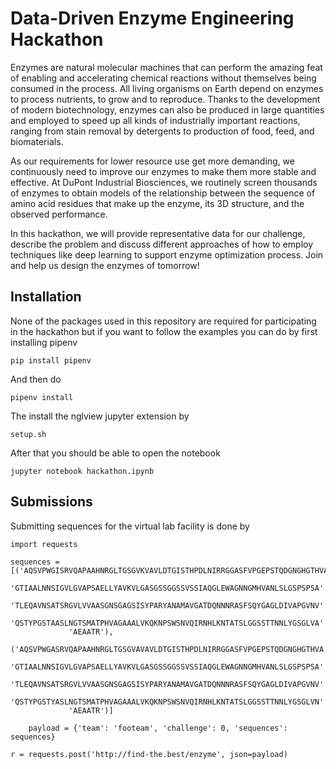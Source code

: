 # Data-Driven Enzyme Engineering Hackathon

Enzymes are natural molecular machines that can perform the amazing feat of enabling and accelerating chemical reactions without themselves being consumed in the process. All living organisms on Earth depend on enzymes to process nutrients, to grow and to reproduce. Thanks to the development of modern biotechnology, enzymes can also be produced in large quantities and employed to speed up all kinds of industrially important reactions, ranging from stain removal by detergents to production of food, feed, and biomaterials.

As our requirements for lower resource use get more demanding, we continuously need to improve our enzymes to make them more stable and effective. At DuPont Industrial Biosciences, we routinely screen thousands of enzymes to obtain models of the relationship between the sequence of amino acid residues that make up the enzyme, its 3D structure, and the observed performance.

In this hackathon, we will provide representative data for our challenge, describe the problem and discuss different approaches of how to employ techniques like deep learning to support enzyme optimization process. Join and help us design the enzymes of tomorrow! 

## Installation

None of the packages used in this repository are required for participating in the hackathon but if you want to follow the examples you can do by first installing pipenv

```
pip install pipenv
```

And then do

```
pipenv install
```

The install the nglview jupyter extension by

```
setup.sh
```

After that you should be able to open the notebook

```
jupyter notebook hackathon.ipynb
```

## Submissions

Submitting sequences for the virtual lab facility is done by

```
import requests

sequences = [('AQSVPWGISRVQAPAAHNRGLTGSGVKVAVLDTGISTHPDLNIRRGGASFVPGEPSTQDGNGHGTHVA'
             'GTIAALNNSIGVLGVAPSAELLYAVKVLGASGSSGGSSVSSIAQGLEWAGNNGMHVANLSLGSPSPSA'
             'TLEQAVNSATSRGVLVVAASGNSGAGSISYPARYANAMAVGATDQNNNRASFSQYGAGLDIVAPGVNV'
             'QSTYPGSTAASLNGTSMATPHVAGAAALVKQKNPSWSNVQIRNHLKNTATSLGGSSTTNNLYGSGLVA'
             'AEAATR'),
             ('AQSVPWGASRVQAPAAHNRGLTGSGVAVAVLDTGISTHPDLNIRRGGASFVPGEPSTQDGNGHGTHVA'
             'GTIAALNNSIGVLGVAPSAELLYAVKVLGASGSSGGSSVSSIAQGLEWAGNNGMHVANLSLGSPSPSA'
             'TLEQAVNSATSRGVLVVAASGNSGAGSISYPARYANAMAVGATDQNNNRASFSQYGAGLDIVAPGVNV'
             'QSTYPGSTYASLNGTSMATPHVAGAAALVKQKNPSWSNVQIRNHLKNTATSLGGSSTTNNLYGSGLVN'
             'AEAATR')]

    payload = {'team': 'footeam', 'challenge': 0, 'sequences': sequences}

r = requests.post('http://find-the.best/enzyme', json=payload)
```
